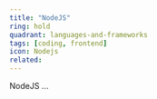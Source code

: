 ```yaml
---
title: "NodeJS"
ring: hold
quadrant: languages-and-frameworks
tags: [coding, frontend]
icon: Nodejs
related:
---
```


NodeJS ...
